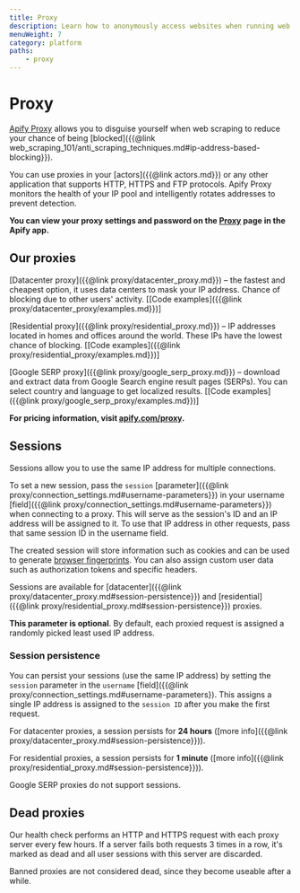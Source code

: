 ```yaml
---
title: Proxy
description: Learn how to anonymously access websites when running web scraping or automation jobs. Reduce IP address-based blocking using IP address rotation.
menuWeight: 7
category: platform
paths:
    - proxy
---
```


# [](./proxy) Proxy

[Apify Proxy](https://apify.com/proxy) allows you to disguise yourself when web scraping to reduce your chance of being [blocked]({{@link web_scraping_101/anti_scraping_techniques.md#ip-address-based-blocking}}).

You can use proxies in your [actors]({{@link actors.md}}) or any other application that supports HTTP, HTTPS and FTP protocols. Apify Proxy monitors the health of your IP pool and intelligently rotates addresses to prevent detection.

**You can view your proxy settings and password on the [Proxy](https://my.apify.com/proxy) page in the Apify app.**

## [](#our-proxies) Our proxies

[Datacenter proxy]({{@link proxy/datacenter_proxy.md}}) – the fastest and cheapest option, it uses data centers to mask your IP address. Chance of blocking due to other users' activity. [[Code examples]({{@link proxy/datacenter_proxy/examples.md}})]

[Residential proxy]({{@link proxy/residential_proxy.md}}) – IP addresses located in homes and offices around the world. These IPs have the lowest chance of blocking. [[Code examples]({{@link proxy/residential_proxy/examples.md}})]

[Google SERP proxy]({{@link proxy/google_serp_proxy.md}}) – download and extract data from Google Search engine result pages (SERPs). You can select country and language to get localized results. [[Code examples]({{@link proxy/google_serp_proxy/examples.md}})]

**For pricing information, visit [apify.com/proxy](https://apify.com/proxy).**

## [](#sessions) Sessions

Sessions allow you to use the same IP address for multiple connections.

To set a new session, pass the `session` [parameter]({{@link proxy/connection_settings.md#username-parameters}}) in your username [field]({{@link proxy/connection_settings.md#username-parameters}}) when connecting to a proxy. This will serve as the session's ID and an IP address will be assigned to it. To use that IP address in other requests, pass that same session ID in the username field.

The created session will store information such as cookies and can be used to generate [browser fingerprints](https://pixelprivacy.com/resources/browser-fingerprinting/). You can also assign custom user data such as authorization tokens and specific headers.

Sessions are available for [datacenter]({{@link proxy/datacenter_proxy.md#session-persistence}}) and [residential]({{@link proxy/residential_proxy.md#session-persistence}}) proxies.

**This parameter is optional**. By default, each proxied request is assigned a randomly picked least used IP address.

### [](#session-persistence) Session persistence

You can persist your sessions (use the same IP address) by setting the `session` parameter in the `username` [field]({{@link proxy/connection_settings.md#username-parameters}). This assigns a single IP address is assigned to the `session ID` after you make the first request.

For datacenter proxies, a session persists for **24 hours** ([more info]({{@link proxy/datacenter_proxy.md#session-persistence}})).

For residential proxies, a session persists for **1 minute** ([more info]({{@link proxy/residential_proxy.md#session-persistence}})).

Google SERP proxies do not support sessions.

## [](#dead-proxies) Dead proxies

Our health check performs an HTTP and HTTPS request with each proxy server every few hours. If a server fails both requests 3 times in a row, it's marked as dead and all user sessions with this server are discarded.

Banned proxies are not considered dead, since they become useable after a while.
